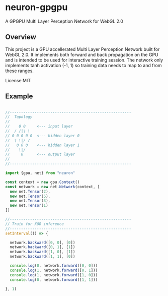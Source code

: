 # neuron-gpgpu

A GPGPU Multi Layer Perception Network for WebGL 2.0

## Overview

This project is a GPU accellerated Multi Layer Perception Network built for WebGL 2.0. It implements both forward and back propagation on the GPU and is intended to be used for interactive training session. The network only implements tanh activation (-1, 1) so training data needs to map to and from these ranges.

License MIT

## Example

```javascript

//------------------------------------------------------
//  Topology
//
//    0 0     <--- input layer
//  / /|\ \
// 0 0 0 0 0  <--- hidden layer 0
//  \ \|/ /        
//   0 0 0    <--- hidden layer 1
//    \|/
//     0      <--- output layer
//
//------------------------------------------------------

import {gpu, net} from "neuron"

const context = new gpu.Context()
const network = new net.Network(context, [
  new net.Tensor(2),
  new net.Tensor(5),
  new net.Tensor(3),
  new net.Tensor(1)
])

//------------------------------------------------------
// Train for XOR inference
//------------------------------------------------------
setInterval(() => {

  network.backward([0, 0], [0])  
  network.backward([0, 1], [1])  
  network.backward([1, 0], [1])  
  network.backward([1, 1], [0])

  console.log(0, network.forward([0, 0]))
  console.log(1, network.forward([0, 1]))
  console.log(1, network.forward([1, 0]))
  console.log(0, network.forward([1, 1]))

}, 1)

```
